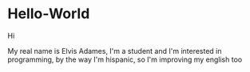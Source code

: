 # Hello-World

Hi

My real name is Elvis Adames, I'm a student and I'm interested in programming, by the way I'm hispanic, so I'm improving my english too

